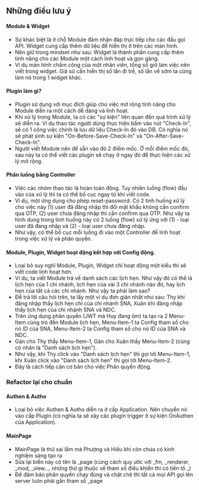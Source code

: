 ## Những điều lưu ý

#### Module & Widget
- Sự khác biệt là ở chỗ Module đảm nhận đáp trực tiếp cho các đầu gọi API. Widget cung cấp thêm dữ liệu để hiển thị ở trên các màn hình.
- Nên giữ trong mindset như sau: Widget là thành phần cung cấp thêm tính năng cho các Module một cách linh hoạt và gọn gàng.
- Ví dụ màn hình chấm công của một nhân viên, tổng số giờ làm việc nên viết trong widget. Giả sử cần hiển thị số lần đi trễ, số lần về sớm ta cũng làm nó trong 1 widget khác.

#### Plugin làm gì?
- Plugin sử dụng với mục đích giúp cho việc mở rộng tính năng cho Module diễn ra một cách dễ dàng và linh hoạt.
- Khi xử lý trong Module, ta có các "sự kiện" liên quan đến quá trình xử lý sẽ diễn ra. Ví dụ thao tác người dùng thực hiện bấm vào nút "Check-In", sẽ có 1 công việc chính là lưu dữ liệu Check-In đó vào DB. Có nghĩa nó sẽ phát sinh sự kiện "On-Before-Save-Check-In" và "On-After-Save-Check-In".
- Người viết Module nên để sẵn vào đó 2 điểm mốc. Ở mỗi điểm mốc đó, sau này ta có thể viết các plugin sẽ chạy ở ngay đó để thực hiện các xử lý mở rộng. 

#### Phân luồng bằng Controller
- Việc các nhóm thao tác là hoàn toàn động. Tuy nhiên luồng (flow) đầu vào của xử lý thì ta có thể bố cục ngay từ khi viết code.
- Ví dụ, một ứng dụng cho phép reset-password. Có 2 tình huống xử lý cho việc này (1) user đã đăng nhập thì đổi mật khẩu không cần confirm qua OTP, (2) user chưa đăng nhập thì cần confirm qua OTP. Như vậy ta hình dung trong tình huống này có 2 luồng (flow) xử lý ứng với (1) - loại user đã đang nhập và (2) - loại user chưa đăng nhập.
- Như vậy, có thể bố cục mỗi luồng đi vào một Controller để linh hoạt trong việc xử lý và phân quyền.

#### Module, Plugin, Widget hoạt động kết hợp với Config động.
- Loại bỏ suy nghĩ Module, Plugin, Widget chỉ hoạt động một kiểu thì sẽ viết code linh hoạt hơn.
- Ví dụ, ta viết Module trả về danh sách các lịch hẹn. Như vậy đó có thể là lịch hẹn của 1 chi nhánh, lịch hẹn của vài 3 chi nhánh nào đó, hay lịch hẹn của tất cả các chi nhánh. Như vậy ta phải làm sao?
- Để trả lời câu hỏi trên, ta lấy một ví dụ đơn giản nhất như sau: Thy khi đăng nhập thấy lịch hẹn chỉ của chi nhánh SNA, Xuân khi đăng nhập thấy lịch hẹn của chi nhánh SNA và NDC.
- Trên ứng dụng phân quyền (JWT mà Huy đang ôm) ta tạo ra 2 Menu-Item cùng trỏ đến Module lịch hẹn, Menu-Item-1 ta Config tham số cho nó ID của SNA, Menu-Item-2 ta Config tham số cho nó ID của SNA và NDC.
- Gán cho Thy thấy Menu-Item-1, Gán cho Xuân thấy Menu-Item-2 (cùng có nhãn là "Danh sách lịch hẹn").
- Như vậy, khi Thy click vào "Danh sách lịch hẹn" thì gọi tới Menu-Item-1, khi Xuân click vào "Danh sách lịch hẹn" thì gọi tới Menu-Item-2.
- Đây là cách tiếp cận cơ bản cho việc Phân quyền động.

### Refactor lại cho chuẩn

#### Authen & Autho
- Loại bỏ việc Authen & Autho diễn ra ở cấp Application. Nên chuyển nó vào cấp Plugin (có nghĩa ta sẽ xây các plugin trigger ở sự kiện OnAuthen của Application).

#### MainPage
- MainPage là thứ sai lầm mà Phượng và Hiếu khi còn chưa có kinh nghiệm sáng tạo ra
- Sửa lại biến này có tên là _page (cùng cách quy ước với _fm, _renderer, _mod, _view..., những thứ gì thuộc về tham số điều khiển thì có tiền tố _)
- Để đảm bảo phân quyền chạy đúng và chặt chẽ thì tất cả mọi API gọi lên server luôn phải gắn tham số _page
